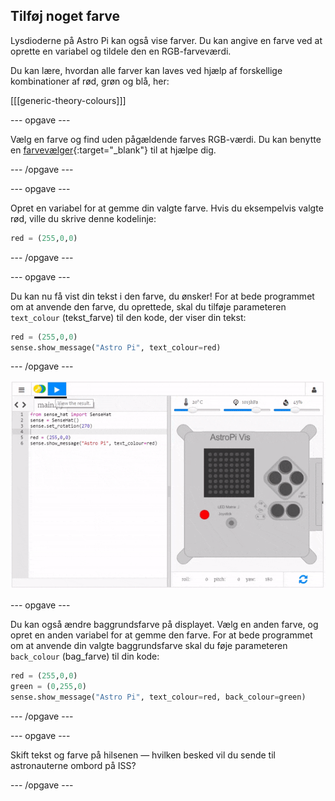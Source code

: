 ## Tilføj noget farve

Lysdioderne på Astro Pi kan også vise farver. Du kan angive en farve ved at oprette en variabel og tildele den en RGB-farveværdi.

Du kan lære, hvordan alle farver kan laves ved hjælp af forskellige kombinationer af rød, grøn og blå, her:

[[[generic-theory-colours]]]

\--- opgave \---

Vælg en farve og find uden pågældende farves RGB-værdi. Du kan benytte en [farvevælger](https://www.w3schools.com/colors/colors_rgb.asp){:target="_blank"} til at hjælpe dig.

\--- /opgave \---

\--- opgave \---

Opret en variabel for at gemme din valgte farve. Hvis du eksempelvis valgte rød, ville du skrive denne kodelinje:

```python
red = (255,0,0)
```

\--- /opgave \---

\--- opgave \---

Du kan nu få vist din tekst i den farve, du ønsker! For at bede programmet om at anvende den farve, du oprettede, skal du tilføje parameteren `text_colour` (tekst_farve) til den kode, der viser din tekst:

```python
red = (255,0,0)
sense.show_message("Astro Pi", text_colour=red)
```

\--- /opgave \---

![vis besked i farve](images/show-message-color.gif)

\--- opgave \---

Du kan også ændre baggrundsfarve på displayet. Vælg en anden farve, og opret en anden variabel for at gemme den farve. For at bede programmet om at anvende din valgte baggrundsfarve skal du føje parameteren `back_colour` (bag_farve) til din kode:

```python
red = (255,0,0)
green = (0,255,0)
sense.show_message("Astro Pi", text_colour=red, back_colour=green)
```

\--- /opgave \---

\--- opgave \---

Skift tekst og farve på hilsenen — hvilken besked vil du sende til astronauterne ombord på ISS?

\--- /opgave \---